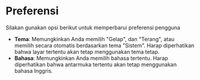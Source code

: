 # **Preferensi**

Silakan gunakan opsi berikut untuk memperbarui preferensi pengguna
- **Tema**: Memungkinkan Anda memilih "Gelap", dan "Terang", atau memilih secara otomatis berdasarkan tema "Sistem". Harap diperhatikan bahwa layar tertentu akan tetap menggunakan tema tetap.
- **Bahasa**: Memungkinkan Anda memilih bahasa tertentu. Harap diperhatikan bahwa antarmuka tertentu akan tetap menggunakan bahasa Inggris.